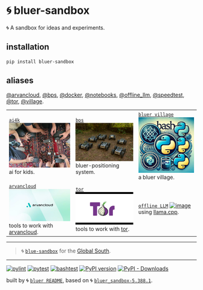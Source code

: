 # 🌀 bluer-sandbox

🌀 A sandbox for ideas and experiments.

## installation

```bash
pip install bluer-sandbox
```

## aliases

[@arvancloud](./bluer_sandbox/docs/aliases/arvancloud.md), 
[@bps](./bluer_sandbox/docs/aliases/bps.md), 
[@docker](./bluer_sandbox/docs/aliases/docker.md), 
[@notebooks](./bluer_sandbox/docs/aliases/notebooks.md), 
[@offline_llm](./bluer_sandbox/docs/aliases/offline_llm.md), 
[@speedtest](./bluer_sandbox/docs/aliases/speedtest.md), 
[@tor](./bluer_sandbox/docs/aliases/tor.md),
[@village](./bluer_sandbox/docs/aliases/village.md).

|   |   |   |
| --- | --- | --- |
| [`ai4k`](./bluer_sandbox/docs/ai4k) [![image](https://github.com/kamangir/assets2/raw/main/ai4k/20250604_154200.jpg?raw=true)](./bluer_sandbox/docs/ai4k) ai for kids. | [`bps`](./bluer_sandbox/docs/bps) [![image](https://github.com/kamangir/assets2/raw/main/bps/02.png?raw=true)](./bluer_sandbox/docs/bps) bluer-positioning system. | [`bluer village`](./bluer_sandbox/docs/aliases/village.md) [![image](https://github.com/kamangir/assets/raw/main/blue-plugin/marquee.png?raw=true)](./bluer_sandbox/docs/aliases/village.md) a bluer village. |
| [`arvancloud`](./bluer_sandbox/docs/arvancloud.md) [![image](https://github.com/kamangir/assets/raw/main/arvancloud/arvancloud.png?raw=true)](./bluer_sandbox/docs/arvancloud.md) tools to work with [arvancloud](https://arvancloud.ir/). | [`tor`](./bluer_sandbox/docs/tor.md) [![image](https://github.com/kamangir/assets/raw/main/tor/tor2.png?raw=true)](./bluer_sandbox/docs/tor.md) tools to work with [tor](https://www.torproject.org/). | [`offline LLM`](./bluer_sandbox/docs/offline_llm.md) [![image](https://user-images.githubusercontent.com/1991296/230134379-7181e485-c521-4d23-a0d6-f7b3b61ba524.png)](./bluer_sandbox/docs/offline_llm.md) using [llama.cpp](https://github.com/ggerganov/llama.cpp). |

---

> 🌀 [`blue-sandbox`](https://github.com/kamangir/blue-sandbox) for the [Global South](https://github.com/kamangir/bluer-south).

---


[![pylint](https://github.com/kamangir/bluer-sandbox/actions/workflows/pylint.yml/badge.svg)](https://github.com/kamangir/bluer-sandbox/actions/workflows/pylint.yml) [![pytest](https://github.com/kamangir/bluer-sandbox/actions/workflows/pytest.yml/badge.svg)](https://github.com/kamangir/bluer-sandbox/actions/workflows/pytest.yml) [![bashtest](https://github.com/kamangir/bluer-sandbox/actions/workflows/bashtest.yml/badge.svg)](https://github.com/kamangir/bluer-sandbox/actions/workflows/bashtest.yml) [![PyPI version](https://img.shields.io/pypi/v/bluer-sandbox.svg)](https://pypi.org/project/bluer-sandbox/) [![PyPI - Downloads](https://img.shields.io/pypi/dd/bluer-sandbox)](https://pypistats.org/packages/bluer-sandbox)

built by 🌀 [`bluer README`](https://github.com/kamangir/bluer-objects/tree/main/bluer_objects/README), based on 🌀 [`bluer_sandbox-5.388.1`](https://github.com/kamangir/bluer-sandbox).
